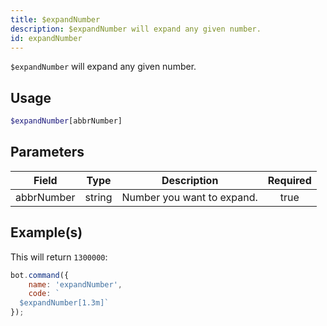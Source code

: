 ```yaml
---
title: $expandNumber
description: $expandNumber will expand any given number.
id: expandNumber
---
```


`$expandNumber` will expand any given number.

## Usage

```php
$expandNumber[abbrNumber]
```

## Parameters

| Field      | Type   | Description                | Required |
| ---------- | ------ | -------------------------- | :------: |
| abbrNumber | string | Number you want to expand. |   true   |

## Example(s)

This will return `1300000`:

```javascript
bot.command({
    name: 'expandNumber',
    code: `
  $expandNumber[1.3m]`
});
```
